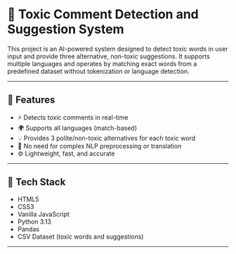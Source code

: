 # 🚫 Toxic Comment Detection and Suggestion System

This project is an AI-powered system designed to detect toxic words in user input and provide three alternative, non-toxic suggestions. It supports multiple languages and operates by matching exact words from a predefined dataset without tokenization or language detection.

---

## 🚀 Features

- ⚡ Detects toxic comments in real-time  
- 🌍 Supports all languages (match-based)  
- 💡 Provides 3 polite/non-toxic alternatives for each toxic word  
- 🚫 No need for complex NLP preprocessing or translation  
- ⚙️ Lightweight, fast, and accurate  

---

## 🧰 Tech Stack

- HTML5  
- CSS3  
- Vanilla JavaScript  
- Python 3.13  
- Pandas  
- CSV Dataset (toxic words and suggestions)

---

